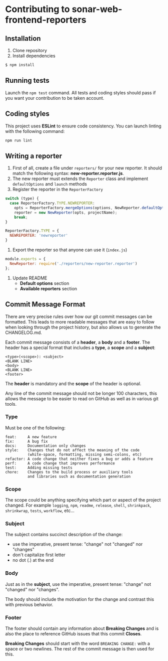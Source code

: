 # Contributing to sonar-web-frontend-reporters

## Installation

1. Clone repository
1. Install dependencies

```sh
$ npm install
```

## Running tests

Launch the `npm test` command.
All tests and coding styles should pass if you want your contribution to be taken account.

## Coding styles

This project uses **ESLint** to ensure code consistency.
You can launch linting with the following command:

```sh
npm run lint
```

## Writing a reporter

1. First of all, create a file under `reporters/` for your new reporter. It should match the following syntax: **new-reporter.reporter.js**.
1. The new reporter must extends the `Reporter` class and implement `defaultOptions` and `launch` methods
1. Register the reporter in the `ReporterFactory`

```js
switch (type) {
  case ReporterFactory.TYPE.NEWREPORTER:
    opts = ReporterFactory.mergeOptions(options, NewReporter.defaultOptions());
    reporter = new NewReporter(opts, projectName);
    break;
}

ReporterFactory.TYPE = {
  NEWREPORTER: 'newreporter'
}
```
1. Export the reporter so that anyone can use it (`index.js`)

```js
module.exports = {
  NewReporter: require('./reporters/new-reporter.reporter')
};
```
1. Update README
    * **Default options** section
    * **Available reporters** section

## Commit Message Format

There are very precise rules over how our git commit messages can be formatted. This leads to more readable messages that are easy to follow when looking through the project history, but also allows us to generate the CHANGELOG.md.

Each commit message consists of a **header**, a **body** and a **footer**. The header has a special format that includes a **type**, a **scope** and a **subject**:

```
<type>(<scope>): <subject>
<BLANK LINE>
<body>
<BLANK LINE>
<footer>
```

The **header** is mandatory and the **scope** of the header is optional.

Any line of the commit message should not be longer 100 characters, this allows the message to be easier to read on GitHub as well as in various git tools.

### Type

Must be one of the following:

```
feat:     A new feature
fix:      A bug fix
docs:     Documentation only changes
style:    Changes that do not affect the meaning of the code
          (white-space, formatting, missing semi-colons, etc)
refactor: A code change that neither fixes a bug or adds a feature
perf:     A code change that improves performance
test:     Adding missing tests
chore:    Changes to the build process or auxiliary tools
          and libraries such as documentation generation
```

### Scope

The scope could be anything specifying which part or aspect of the project changed. For example `logging`, `npm`, `readme`, `release`, `shell`, `shrinkpack`, `shrinkwrap`, `tests`, `workflow`, etc...

### Subject

The subject contains succinct description of the change:

* use the imperative, present tense: "change" not "changed" nor "changes"
* don't capitalize first letter
* no dot (.) at the end

### Body

Just as in the **subject**, use the imperative, present tense: "change" not "changed" nor "changes".

The body should include the motivation for the change and contrast this with previous behavior.

### Footer

The footer should contain any information about **Breaking Changes** and is also the place to reference GitHub issues that this commit **Closes**.

**Breaking Changes** should start with the word `BREAKING CHANGE:` with a space or two newlines. The rest of the commit message is then used for this.

